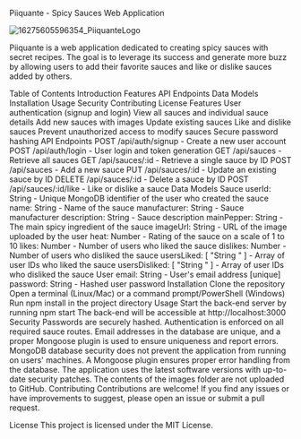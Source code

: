Piiquante - Spicy Sauces Web Application

![16275605596354_PiiquanteLogo](https://github.com/andrewjumperdev/API-Project-Piiquante/assets/53949770/adcf9b7d-4373-4643-a4ef-7c7d2bd74908)

Piiquante is a web application dedicated to creating spicy sauces with secret recipes. The goal is to leverage its success and generate more buzz by allowing users to add their favorite sauces and like or dislike sauces added by others.

Table of Contents
Introduction
Features
API Endpoints
Data Models
Installation
Usage
Security
Contributing
License
Features
User authentication (signup and login)
View all sauces and individual sauce details
Add new sauces with images
Update existing sauces
Like and dislike sauces
Prevent unauthorized access to modify sauces
Secure password hashing
API Endpoints
POST /api/auth/signup - Create a new user account
POST /api/auth/login - User login and token generation
GET /api/sauces - Retrieve all sauces
GET /api/sauces/:id - Retrieve a single sauce by ID
POST /api/sauces - Add a new sauce
PUT /api/sauces/:id - Update an existing sauce by ID
DELETE /api/sauces/:id - Delete a sauce by ID
POST /api/sauces/:id/like - Like or dislike a sauce
Data Models
Sauce
userId: String - Unique MongoDB identifier of the user who created the sauce
name: String - Name of the sauce
manufacturer: String - Sauce manufacturer
description: String - Sauce description
mainPepper: String - The main spicy ingredient of the sauce
imageUrl: String - URL of the image uploaded by the user
heat: Number - Rating of the sauce on a scale of 1 to 10
likes: Number - Number of users who liked the sauce
dislikes: Number - Number of users who disliked the sauce
usersLiked: [ "String <userId>" ] - Array of user IDs who liked the sauce
usersDisliked: [ "String <userId>" ] - Array of user IDs who disliked the sauce
User
email: String - User's email address [unique]
password: String - Hashed user password
Installation
Clone the repository
Open a terminal (Linux/Mac) or a command prompt/PowerShell (Windows)
Run npm install in the project directory
Usage
Start the back-end server by running npm start
The back-end will be accessible at http://localhost:3000
Security
Passwords are securely hashed.
Authentication is enforced on all required sauce routes.
Email addresses in the database are unique, and a proper Mongoose plugin is used to ensure uniqueness and report errors.
MongoDB database security does not prevent the application from running on users' machines.
A Mongoose plugin ensures proper error handling from the database.
The application uses the latest software versions with up-to-date security patches.
The contents of the images folder are not uploaded to GitHub.
Contributing
Contributions are welcome! If you find any issues or have improvements to suggest, please open an issue or submit a pull request.

License
This project is licensed under the MIT License.
